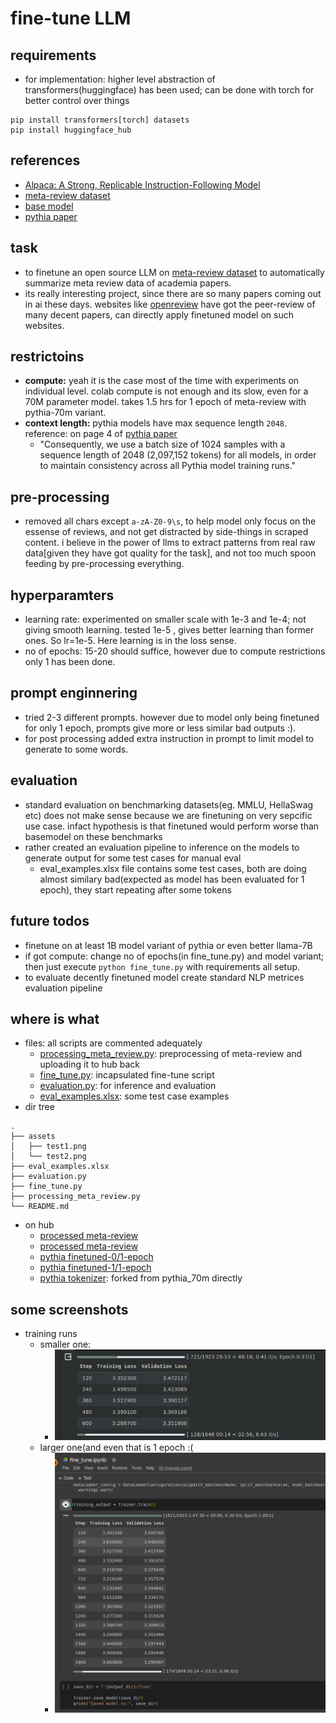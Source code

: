 # fine-tune LLM

## requirements
- for implementation: higher level abstraction of transformers(huggingface) has been used; can be done with torch for better control over things
```
pip install transformers[torch] datasets
pip install huggingface_hub
```

## references
- [Alpaca: A Strong, Replicable Instruction-Following Model](https://crfm.stanford.edu/2023/03/13/alpaca.html)
- [meta-review dataset](https://huggingface.co/datasets/zqz979/meta-review)
- [base model](https://huggingface.co/EleutherAI/pythia-70m)
- [pythia paper](https://arxiv.org/pdf/2304.01373.pdf)

## task
- to finetune an open source LLM on [meta-review dataset](https://huggingface.co/datasets/zqz979/meta-review) to automatically summarize meta review data of academia papers. 
- its really interesting project, since there are so many papers coming out in ai these days. websites like [openreview](https://openreview.net/) have got the peer-review of many decent papers, can directly apply finetuned model on such websites.

## restrictoins
- **compute:** yeah it is the case most of the time with experiments on individual level. colab compute is not enough and its slow, even for a 70M parameter model. takes 1.5 hrs for 1 epoch of meta-review with pythia-70m variant.
- **context length:** pythia models have max sequence length `2048`. reference: on page 4 of [pythia paper](https://arxiv.org/pdf/2304.01373.pdf)
    - "Consequently, we use a batch size of 1024 samples with a
sequence length of 2048 (2,097,152 tokens) for all models,
in order to maintain consistency across all Pythia model
training runs."

## pre-processing
- removed all chars except `a-zA-Z0-9\s`, to help model only focus on the essense of reviews, and not get distracted by side-things in scraped content. i believe in the power of llms to extract patterns from real raw data[given they have got quality for the task], and not too much spoon feeding by pre-processing everything.

## hyperparamters
- learning rate: experimented on smaller scale with 1e-3 and 1e-4; not giving smooth learning. tested 1e-5 , gives better learning than former ones. So lr=1e-5. Here learning is in the loss sense.
- no of epochs: 15-20 should suffice, however due to compute restrictions only 1 has been done.

## prompt enginnering
- tried 2-3 different prompts. however due to model only being finetuned for only 1 epoch, prompts give more or less similar bad outputs :).
- for post processing added extra instruction in prompt to limit model to generate to some words.

## evaluation
- standard evaluation on benchmarking datasets(eg. MMLU, HellaSwag etc) does not make sense because we are finetuning on very sepcific use case. infact hypothesis is that finetuned would perform worse than basemodel on these benchmarks
- rather created an evaluation pipeline to inference on the models to generate output for some test cases for manual eval
    - eval_examples.xlsx file contains some test cases, both are doing almost similary bad(expected as model has been evaluated for 1 epoch), they start repeating after some tokens

## future todos
- finetune on at least 1B model variant of pythia or even better llama-7B
- if got compute: change no of epochs(in fine_tune.py) and model variant; then just execute `python fine_tune.py` with requirements all setup.
- to evaluate decently finetuned model create standard NLP metrices evaluation pipeline

## where is what
- files: all scripts are commented adequately
    - [processing_meta_review.py](./processing_meta_review.py): preprocessing of meta-review and uploading it to hub back
    - [fine_tune.py](./fine_tune.py): incapsulated fine-tune script
    - [evaluation.py](./evaluation.py): for inference and evaluation
    - [eval_examples.xlsx](./eval_examples.xlsx): some test case examples
- dir tree
```
.
├── assets
│   ├── test1.png
│   └── test2.png
├── eval_examples.xlsx
├── evaluation.py
├── fine_tune.py
├── processing_meta_review.py
└── README.md
```
- on hub
    - [processed meta-review](https://huggingface.co/datasets/sdansdk/processed_meta_review)
    - [processed meta-review](https://huggingface.co/datasets/sdansdk/tokenized_meta_review)
    - [pythia finetuned-0/1-epoch](https://huggingface.co/sdansdk/pythia_70m_finetuned_1)
    - [pythia finetuned-1/1-epoch](https://huggingface.co/sdansdk/pythia_70m_finetuned)
    - [pythia tokenizer](https://huggingface.co/sdansdk/pythia_70m_tokenizer): forked from pythia_70m directly

## some screenshots
- training runs
    - smaller one: 
        - ![smaller test](./assets/test1.png)
    - larger one(and even that is 1 epoch :(
        - ![larger test](./assets/test2.png)
